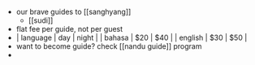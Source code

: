 - our brave guides to [[sanghyang]]
	- [[sudi]]
- flat fee per guide, not per guest
- | language | day | night |
  | bahasa | $20 | $40 |
  | english | $30 | $50 |
- want to become guide? check [[nandu guide]] program
-